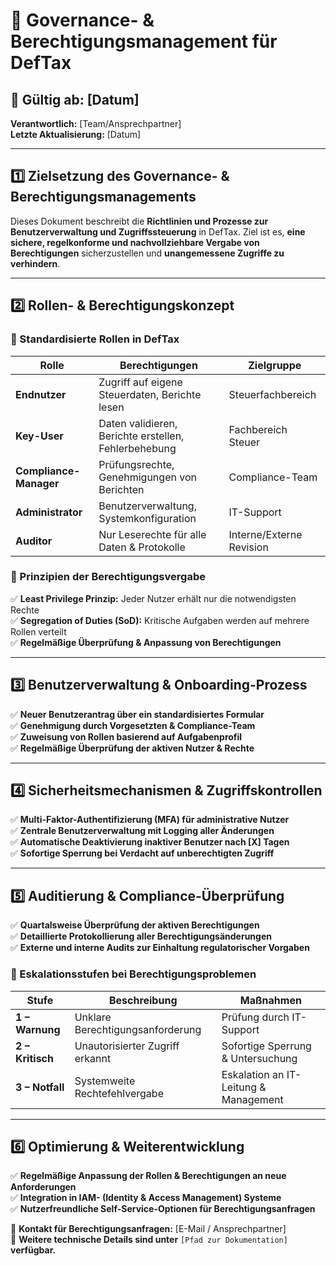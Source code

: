 # 📌 Governance- & Berechtigungsmanagement für DefTax

## 📅 **Gültig ab:** [Datum]  
**Verantwortlich:** [Team/Ansprechpartner]  
**Letzte Aktualisierung:** [Datum]  

---
## **1️⃣ Zielsetzung des Governance- & Berechtigungsmanagements**
Dieses Dokument beschreibt die **Richtlinien und Prozesse zur Benutzerverwaltung und Zugriffssteuerung** in DefTax. Ziel ist es, **eine sichere, regelkonforme und nachvollziehbare Vergabe von Berechtigungen** sicherzustellen und **unangemessene Zugriffe zu verhindern**.

---
## **2️⃣ Rollen- & Berechtigungskonzept**
### **🔹 Standardisierte Rollen in DefTax**
| Rolle | Berechtigungen | Zielgruppe |
|-------|---------------|------------|
| **Endnutzer** | Zugriff auf eigene Steuerdaten, Berichte lesen | Steuerfachbereich |
| **Key-User** | Daten validieren, Berichte erstellen, Fehlerbehebung | Fachbereich Steuer |
| **Compliance-Manager** | Prüfungsrechte, Genehmigungen von Berichten | Compliance-Team |
| **Administrator** | Benutzerverwaltung, Systemkonfiguration | IT-Support |
| **Auditor** | Nur Leserechte für alle Daten & Protokolle | Interne/Externe Revision |

### **📌 Prinzipien der Berechtigungsvergabe**
✅ **Least Privilege Prinzip:** Jeder Nutzer erhält nur die notwendigsten Rechte  
✅ **Segregation of Duties (SoD):** Kritische Aufgaben werden auf mehrere Rollen verteilt  
✅ **Regelmäßige Überprüfung & Anpassung von Berechtigungen**  

---
## **3️⃣ Benutzerverwaltung & Onboarding-Prozess**
✅ **Neuer Benutzerantrag über ein standardisiertes Formular**  
✅ **Genehmigung durch Vorgesetzten & Compliance-Team**  
✅ **Zuweisung von Rollen basierend auf Aufgabenprofil**  
✅ **Regelmäßige Überprüfung der aktiven Nutzer & Rechte**  

---
## **4️⃣ Sicherheitsmechanismen & Zugriffskontrollen**
✅ **Multi-Faktor-Authentifizierung (MFA) für administrative Nutzer**  
✅ **Zentrale Benutzerverwaltung mit Logging aller Änderungen**  
✅ **Automatische Deaktivierung inaktiver Benutzer nach [X] Tagen**  
✅ **Sofortige Sperrung bei Verdacht auf unberechtigten Zugriff**  

---
## **5️⃣ Auditierung & Compliance-Überprüfung**
✅ **Quartalsweise Überprüfung der aktiven Berechtigungen**  
✅ **Detaillierte Protokollierung aller Berechtigungsänderungen**  
✅ **Externe und interne Audits zur Einhaltung regulatorischer Vorgaben**  

### **🚨 Eskalationsstufen bei Berechtigungsproblemen**
| Stufe | Beschreibung | Maßnahmen |
|-------|-------------|------------|
| **1 – Warnung** | Unklare Berechtigungsanforderung | Prüfung durch IT-Support |
| **2 – Kritisch** | Unautorisierter Zugriff erkannt | Sofortige Sperrung & Untersuchung |
| **3 – Notfall** | Systemweite Rechtefehlvergabe | Eskalation an IT-Leitung & Management |

---
## **6️⃣ Optimierung & Weiterentwicklung**
✅ **Regelmäßige Anpassung der Rollen & Berechtigungen an neue Anforderungen**  
✅ **Integration in IAM- (Identity & Access Management) Systeme**  
✅ **Nutzerfreundliche Self-Service-Optionen für Berechtigungsanfragen**  

📩 **Kontakt für Berechtigungsanfragen:** [E-Mail / Ansprechpartner]  
📂 **Weitere technische Details sind unter** `[Pfad zur Dokumentation]` **verfügbar.**

